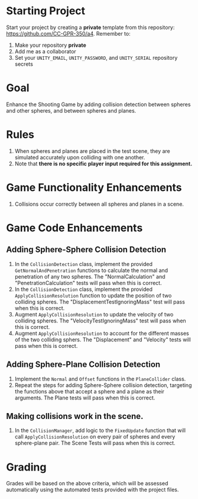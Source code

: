 # Starting Project

Start your project by creating a **private** template from this
repository: <https://github.com/CC-GPR-350/a4>. Remember to:

1.  Make your repository **private**
2.  Add me as a collaborator
3.  Set your `UNITY_EMAIL`, `UNITY_PASSWORD`, and `UNITY_SERIAL` repository
    secrets


# Goal

Enhance the Shooting Game by adding collision detection between
spheres and other spheres, and between spheres and planes.


# Rules

1.  When spheres and planes are placed in the test scene, they are
    simulated accurately upon colliding with one another.
2.  Note that **there is no specific player input required for this assignment.**


# Game Functionality Enhancements

1.  Collisions occur correctly between all spheres and planes in a scene.


# Game Code Enhancements


## Adding Sphere-Sphere Collision Detection

1.  In the `CollisionDetection` class, implement the provided
    `GetNormalAndPenetration` functions to calculate the normal and
    penetration of any two spheres. The "NormalCalculation" and
    "PenetrationCalculation" tests will pass when this is correct.
2.  In the `CollisionDetection` class, implement the provided
    `ApplyCollisionResolution` function to update the position of two
    colliding spheres. The "DisplacementTestIgnoringMass" test will
    pass when this is correct.
3.  Augment `ApplyCollisionResolution` to update the velocity of two
    colliding spheres. The "VelocityTestIgnoringMass" test will pass
    when this is correct.
4.  Augment `ApplyCollisionResolution` to account for the different
    masses of the two colliding sphers. The "Displacement" and
    "Velocity" tests will pass when this is correct.


## Adding Sphere-Plane Collision Detection

1.  Implement the `Normal` and `Offset` functions in the
    `PlaneCollider` class.
2.  Repeat the steps for adding Sphere-Sphere collision detection,
    targeting the functions above that accept a sphere and a plane as
    their arguments. The Plane tests will pass when this is correct.


## Making collisions work in the scene.

1.  In the `CollisionManager`, add logic to the `FixedUpdate` function
    that will call `ApplyCollisionResolution` on every pair of spheres
    and every sphere-plane pair. The Scene Tests will pass when this is
    correct.


# Grading

Grades will be based on the above criteria, which will be assessed
automatically using the automated tests provided with the project files.

